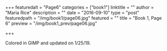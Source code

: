 +++
featuredalt = "Page6"
categories = ["book1"]
linktitle = ""
author = "Maria Rice"
description = ""
date = "2016-09-10"
type = "post"
featuredpath = "/img/book1/page06.jpg"
featured = ""
title = "Book 1, Page 6"
preview = "/img/book1_prev/page06.jpg"

+++

Colored in GIMP and updated on 1/25/19.

